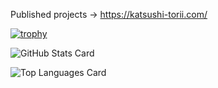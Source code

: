 Published projects → https://katsushi-torii.com/

[![trophy](https://github-profile-trophy.vercel.app/?username=katsushi-torii&theme=oldie)](https://github.com/ryo-ma/github-profile-trophy)

![GitHub Stats Card](https://github-readme-stats.vercel.app/api?username=katsushi-torii)

![Top Languages Card](https://github-readme-stats.vercel.app/api/top-langs/?username=katsushi-torii)


<!--
**katsushi-torii/katsushi-torii** is a ✨ _special_ ✨ repository because its `README.md` (this file) appears on your GitHub profile.

Here are some ideas to get you started:

- 🔭 I’m currently working on ...
- 🌱 I’m currently learning ...
- 👯 I’m looking to collaborate on ...
- 🤔 I’m looking for help with ...
- 💬 Ask me about ...
- 📫 How to reach me: ...
- 😄 Pronouns: ...
- ⚡ Fun fact: ...
-->
